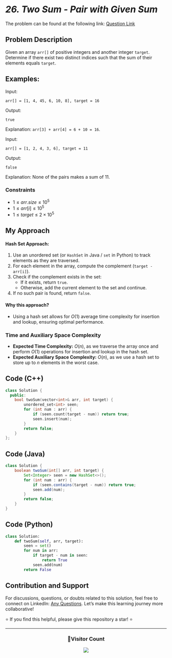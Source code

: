 # _26. Two Sum - Pair with Given Sum_

The problem can be found at the following link: [Question Link](https://www.geeksforgeeks.org/problems/key-pair5616/1)

## Problem Description

Given an array `arr[]` of positive integers and another integer `target`. Determine if there exist two distinct indices such that the sum of their elements equals `target`.

## **Examples:**

Input:

```
arr[] = [1, 4, 45, 6, 10, 8], target = 16
```

Output:

```
true
```

Explanation: `arr[3] + arr[4] = 6 + 10 = 16`.

Input:

```
arr[] = [1, 2, 4, 3, 6], target = 11
```

Output:

```
false
```

Explanation: None of the pairs makes a sum of 11.

### Constraints

- $1 \leq arr.size \leq 10^5$
- $1 \leq arr[i] \leq 10^5$
- $1 \leq target \leq 2 \times 10^5$

## My Approach

#### Hash Set Approach:

1. Use an unordered set (or `HashSet` in Java / `set` in Python) to track elements as they are traversed.
2. For each element in the array, compute the complement (`target - arr[i]`).
3. Check if the complement exists in the set:
   - If it exists, return `true`.
   - Otherwise, add the current element to the set and continue.
4. If no such pair is found, return `false`.

#### Why this approach?

- Using a hash set allows for $O(1)$ average time complexity for insertion and lookup, ensuring optimal performance.

### Time and Auxiliary Space Complexity

- **Expected Time Complexity:** $O(n)$, as we traverse the array once and perform $O(1)$ operations for insertion and lookup in the hash set.
- **Expected Auxiliary Space Complexity:** $O(n)$, as we use a hash set to store up to $n$ elements in the worst case.

## Code (C++)

```cpp
class Solution {
  public:
    bool twoSum(vector<int>& arr, int target) {
        unordered_set<int> seen;
        for (int num : arr) {
            if (seen.count(target - num)) return true;
            seen.insert(num);
        }
        return false;
    }
};
```

## Code (Java)

```java
class Solution {
    boolean twoSum(int[] arr, int target) {
        Set<Integer> seen = new HashSet<>();
        for (int num : arr) {
            if (seen.contains(target - num)) return true;
            seen.add(num);
        }
        return false;
    }
}
```

## Code (Python)

```python
class Solution:
    def twoSum(self, arr, target):
        seen = set()
        for num in arr:
            if target - num in seen:
                return True
            seen.add(num)
        return False
```

## **Contribution and Support**

For discussions, questions, or doubts related to this solution, feel free to connect on LinkedIn: [Any Questions](https://www.linkedin.com/in/patel-hetkumar-sandipbhai-8b110525a/). Let’s make this learning journey more collaborative!

⭐ If you find this helpful, please give this repository a star! ⭐

---

<div align="center">
  <h3><b>📍Visitor Count</b></h3>
</div>

<p align="center">
  <img src="https://profile-counter.glitch.me/Hunterdii/count.svg" />
</p>
